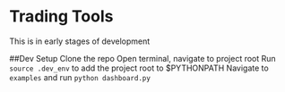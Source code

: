 # Trading Tools

This is in early stages of development

##Dev Setup
Clone the repo
Open terminal, navigate to project root
Run `source .dev_env` to add the project root to $PYTHONPATH
Navigate to `examples` and run `python dashboard.py`

